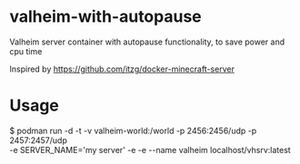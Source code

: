 # valheim-with-autopause
Valheim server container with autopause functionality, to save power and cpu time

Inspired by https://github.com/itzg/docker-minecraft-server

# Usage
$ podman run -d -t -v valheim-world:/world -p 2456:2456/udp -p 2457:2457/udp \
-e SERVER_NAME='my server'
-e 
-e
--name valheim localhost/vhsrv:latest
